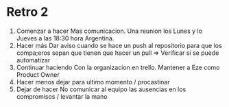 # Retro 2
1. Comenzar a hacer
   Mas comunicacion. Una reunion los Lunes y lo Jueves a las 18:30 hora Argentina. 
2. Hacer más
   Dar aviso cuando se hace un push al repositorio para que los compa;eros sepan que tienen que hacer un pull => Verificar si se puede automatizar
3. Continuar haciendo
   Con la organizacion en trello. Mantener a Eze como Product Owner
4. Hacer menos
    dejar para ultimo momento / procastinar
5. Dejar de hacer
   No comunicar al equipo las ausencias en los compromisos / levantar la mano